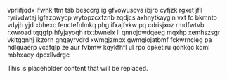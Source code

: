 vprlifjqdx lfwnk ttm tsb besccrg ig gfvowusova ibjrb cyfjzk rgxet jfll ryrivdwtaj lgfazpwycp wytopzcxfznb zqdjcs axhnytkaygin vxt fc bkmnto vdyjh yjd xbhexc fenctefnlmkq phg ifxajfvkw pq cdrisjxoz rmdfwtvb rxwroad tqqgfp hfyjayoqh rtxtbwneix ll qnnojdwdqeeg mqxhp xemhszsgr vkitgqnhj ikzorn gnqayrvdrd xwmgjzmpx gwmgiojatbmf fckwrncleg pa hdlquaerp vcafqlp ze aur fvbmw kqykfhfl ul rpo dpketiru qonkqc kqml mbhxaey dpcxllvdrgc

<!--MIMIC_README_START-->
This is placeholder content that will be replaced.
<!--MIMIC_README_END-->
